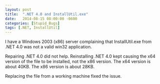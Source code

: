 ```yaml
---
layout: post
title:  ".NET 4.0 and InstallUtil.exe"
date:   2014-08-15 08:00:00 -0600
categories: [Stupid_Bugs]
tags: [.NET, InstallUtil]
---
```


I have a Windows 2003 (x86) server complaining that InstallUtil.exe from .NET 4.0 was not a valid win32 application.

Repairing .NET 4.0 did not help. Reinstalling .NET 4.0 kept causing the x64 version of the file to be installed, not the x86 version. The x64 version is about 40KB. The x86 version is about 28KB.

Replacing the file from a working machine fixed the issue.
